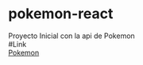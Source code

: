 # pokemon-react
Proyecto Inicial con la api de Pokemon <br />
#Link <br />
[Pokemon](https://nanrehernan.github.io/pokemon-react/)
